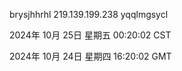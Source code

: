 brysjhhrhl 219.139.199.238 yqqlmgsycl

2024年 10月 25日 星期五 00:20:02 CST

2024年 10月 24日 星期四 16:20:02 GMT
